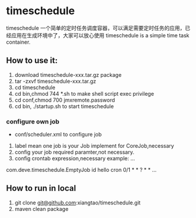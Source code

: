 timeschedule
============
timeschedule 一个简单的定时任务调度容器，可以满足需要定时任务的应用，已经应用在生成环境中了，大家可以放心使用
timeschedule is a simple time task container.


## How to use it:
1. download timeschedule-xxx.tar.gz package 
2. tar -zxvf timeschedule-xxx.tar.gz
3. cd timeschedule
4. cd bin,chmod 744 *.sh to make shell script exec privilege
5. cd conf,chmod 700 jmxremote.password
6. cd bin, ./startup.sh to start timeschedule

### configure own job
* conf/scheduler.xml to configure job
1. <job></job> label mean one job <class> is your Job implement for CoreJob,necessary
2. <params> config your job required paramter,not necessary.
3. <trigger> config crontab expression,necessary
example:
...
<?xml version="1.0" encoding="UTF-8" standalone="yes"?>
<Jobs threadCount="30" appName="test">
	<Job name="job1" stateful="true">
		<class>com.deve.timeschedule.EmptyJob</class>
		<params>
			<param>
				<name>id</name>
				<value>hello</value>
			</param>
		</params>
		<trigger>
			<type>cron</type>
			<value>0/1 * * ? * *</value>
		</trigger>
	</Job>
</Jobs>
...

## How to run in local
1. git clone git@github.com:xiangtao/timeschedule.git
2. maven clean package